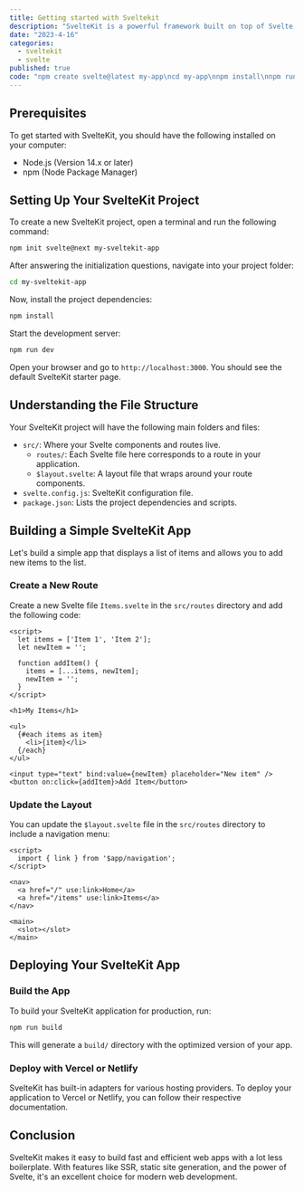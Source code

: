 ```yaml
---
title: Getting started with Sveltekit
description: "SvelteKit is a powerful framework built on top of Svelte, designed to make it easier to build fast and efficient web applications. With features like Server-Side Rendering (SSR), static site generation, and the robustness of Svelte’s reactive framework, SvelteKit is a compelling choice for both new and experienced developers."
date: "2023-4-16"
categories:
  - sveltekit
  - svelte
published: true
code: "npm create svelte@latest my-app\ncd my-app\nnpm install\nnpm run dev -- --open"
---
```


## Prerequisites

To get started with SvelteKit, you should have the following installed on your computer:

- Node.js (Version 14.x or later)
- npm (Node Package Manager)

## Setting Up Your SvelteKit Project

To create a new SvelteKit project, open a terminal and run the following command:

```bash
npm init svelte@next my-sveltekit-app
```

After answering the initialization questions, navigate into your project folder:

```bash
cd my-sveltekit-app
```

Now, install the project dependencies:

```bash
npm install
```

Start the development server:

```bash
npm run dev
```

Open your browser and go to `http://localhost:3000`. You should see the default SvelteKit starter page.

## Understanding the File Structure

Your SvelteKit project will have the following main folders and files:

- `src/`: Where your Svelte components and routes live.
  - `routes/`: Each Svelte file here corresponds to a route in your application.
  - `$layout.svelte`: A layout file that wraps around your route components.
- `svelte.config.js`: SvelteKit configuration file.
- `package.json`: Lists the project dependencies and scripts.

## Building a Simple SvelteKit App

Let's build a simple app that displays a list of items and allows you to add new items to the list.

### Create a New Route

Create a new Svelte file `Items.svelte` in the `src/routes` directory and add the following code:

```svelte
<script>
  let items = ['Item 1', 'Item 2'];
  let newItem = '';

  function addItem() {
    items = [...items, newItem];
    newItem = '';
  }
</script>

<h1>My Items</h1>

<ul>
  {#each items as item}
    <li>{item}</li>
  {/each}
</ul>

<input type="text" bind:value={newItem} placeholder="New item" />
<button on:click={addItem}>Add Item</button>
```

### Update the Layout

You can update the `$layout.svelte` file in the `src/routes` directory to include a navigation menu:

```svelte
<script>
  import { link } from '$app/navigation';
</script>

<nav>
  <a href="/" use:link>Home</a>
  <a href="/items" use:link>Items</a>
</nav>

<main>
  <slot></slot>
</main>
```

## Deploying Your SvelteKit App

### Build the App

To build your SvelteKit application for production, run:

```bash
npm run build
```

This will generate a `build/` directory with the optimized version of your app.

### Deploy with Vercel or Netlify

SvelteKit has built-in adapters for various hosting providers. To deploy your application to Vercel or Netlify, you can follow their respective documentation.

## Conclusion

SvelteKit makes it easy to build fast and efficient web apps with a lot less boilerplate. With features like SSR, static site generation, and the power of Svelte, it's an excellent choice for modern web development.
